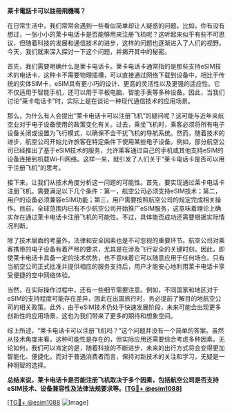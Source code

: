 **莱卡電話卡可以註冊飛機嗎？**

在日常生活中，我们常常会遇到一些看似简单却让人疑惑的问题。比如，你有没有想过，一张小小的莱卡电话卡是否能够用来注册飞机呢？这听起来似乎有些不可思议，但随着科技的发展和通信技术的进步，这样的问题也逐渐进入了人们的视野。今天，我们就来深入探讨一下这个问题，并揭开其中的秘密。

首先，我们需要明确什么是莱卡电话卡。莱卡电话卡通常指的是那些支持eSIM技术的电话卡，这种卡不需要物理插槽，可以直接通过网络下载到设备中。相比于传统的实体SIM卡，eSIM具有更小巧的设计、更高的灵活性以及更强的适应性。它不仅适用于智能手机，还可以用于平板电脑、智能手表等多种设备。因此，当我们讨论“莱卡电话卡”时，实际上是在谈论一种现代通信技术的应用场景。

那么，为什么有人会提出“莱卡电话卡可以注册飞机”的疑问呢？这可能与近年来航空业对于电子设备使用的政策变化有关。过去，乘坐飞机时，乘客必须将所有电子设备关闭或设置为飞行模式，以确保不会干扰飞机的导航系统。然而，随着技术的进步，航空公司开始允许旅客在特定条件下使用某些电子设备。例如，部分航空公司已经推出了基于eSIM技术的服务，允许乘客通过自己的手机或其他支持eSIM的设备连接到机载Wi-Fi网络。这样一来，就引发了人们关于“莱卡电话卡是否可以用于注册飞机”的思考。

接下来，让我们从技术角度分析这一问题的可能性。首先，要实现通过莱卡电话卡注册飞机，需要满足以下几个条件：第一，航空公司必须支持eSIM技术；第二，用户的设备必须兼容eSIM功能；第三，用户需要按照航空公司的规定完成相关操作。目前，全球范围内已有不少航空公司开始推广eSIM服务，这意味着理论上确实存在通过莱卡电话卡注册飞机的可能性。不过，具体能否成功还需要根据实际情况判断。

除了技术层面的考量外，法律和安全因素也是不可忽视的重要环节。航空公司对乘客携带的电子设备有着严格的要求，尤其是在涉及飞行安全的关键时刻。因此，即使莱卡电话卡具备一定的技术优势，也不意味着它可以随意应用于任何场合。只有当航空公司正式批准并提供相应的服务支持后，用户才能安心地利用莱卡电话卡享受便捷的空中网络体验。

当然，在实际操作过程中，还有一些细节需要注意。例如，不同国家和地区对于eSIM的支持程度可能存在差异，因此在出国旅行时，务必提前了解目的地航空公司的相关政策。此外，由于eSIM技术仍处于快速发展阶段，未来可能会出现更多创新性的应用场景，这也为我们带来了更多的期待和想象空间。

综上所述，“莱卡电话卡可以注册飞机吗？”这个问题并没有一个简单的答案。虽然从技术角度来看，这种可能性是存在的，但实际应用还需要综合考虑多种因素。无论如何，我们可以肯定的是，随着科技的不断进步，未来的出行方式将会变得更加智能化、便捷化。而对于普通消费者而言，保持对新技术的关注和学习，无疑是一种明智的选择。

**总结来说，莱卡电话卡是否能注册飞机取决于多个因素，包括航空公司是否支持eSIM技术、设备兼容性及法律法规要求等。[[TG💪+ @esim1088](https://t.me/s/esim1088)]**

[[TG💪+ @esim1088](https://t.me/s/esim1088) ![Image](https://i.postimg.cc/4NQfJmqS/Snipaste-2025-05-13-00-14-12.png)]